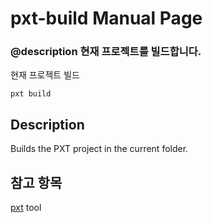 # pxt-build Manual Page

### @description 현재 프로젝트를 빌드합니다.

현재 프로젝트 빌드

    pxt build
    

## Description

Builds the PXT project in the current folder.

## 참고 항목

[pxt](/cli) tool